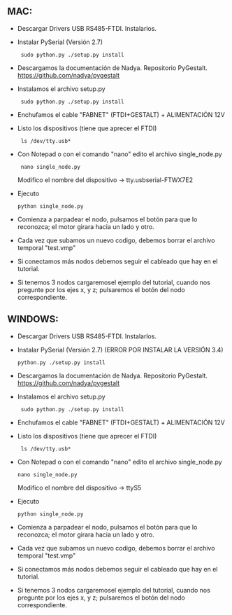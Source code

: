 ## MAC:
 - Descargar Drivers USB RS485-FTDI. Instalarlos.
 - Instalar PySerial (Versión 2.7)
      
        sudo python.py ./setup.py install
        
 - Descargamos la documentación de Nadya. Repositorio PyGestalt.
    https://github.com/nadya/pygestalt
 - Instalamos el archivo setup.py  
 
        sudo python.py ./setup.py install
        
 - Enchufamos el cable "FABNET" (FTDI+GESTALT) + ALIMENTACIÓN 12V
 - Listo los dispositivos (tiene que aprecer el FTDI)
 
        ls /dev/tty.usb*
        
 - Con Notepad o con el comando "nano" edito el archivo single_node.py
 
        nano single_node.py
        
     Modifico el nombre del dispositivo -> tty.usbserial-FTWX7E2
     
  - Ejecuto 
  
        python single_node.py   
       
  - Comienza a parpadear el nodo, pulsamos el botón para que lo reconozca; el motor girara hacia un lado y otro.
  - Cada vez que subamos un nuevo codigo, debemos borrar el archivo temporal "test.vmp"
  - Si conectamos más nodos debemos seguir el cableado que hay en el tutorial.
  - Si tenemos 3 nodos cargaremosel ejemplo del tutorial, cuando nos pregunte por los ejes x, y z; pulsaremos el botón del nodo correspondiente.
  
  
  
  
  ## WINDOWS:
  
  - Descargar Drivers USB RS485-FTDI. Instalarlos.
  - Instalar PySerial (Versión 2.7)  (ERROR POR INSTALAR LA VERSIÓN 3.4)
      
        python.py ./setup.py install
        
 - Descargamos la documentación de Nadya. Repositorio PyGestalt.
    https://github.com/nadya/pygestalt
 - Instalamos el archivo setup.py  
 
        sudo python.py ./setup.py install
        
 - Enchufamos el cable "FABNET" (FTDI+GESTALT) + ALIMENTACIÓN 12V
 - Listo los dispositivos (tiene que aprecer el FTDI)
 
        ls /dev/tty.usb*   
        
  - Con Notepad o con el comando "nano" edito el archivo single_node.py
 
        nano single_node.py
        
     Modifico el nombre del dispositivo -> ttyS5
     
  - Ejecuto 
  
        python single_node.py   
       
  - Comienza a parpadear el nodo, pulsamos el botón para que lo reconozca; el motor girara hacia un lado y otro.
  - Cada vez que subamos un nuevo codigo, debemos borrar el archivo temporal "test.vmp"
  - Si conectamos más nodos debemos seguir el cableado que hay en el tutorial.
  - Si tenemos 3 nodos cargaremosel ejemplo del tutorial, cuando nos pregunte por los ejes x, y z; pulsaremos el botón del nodo correspondiente.
  
         
